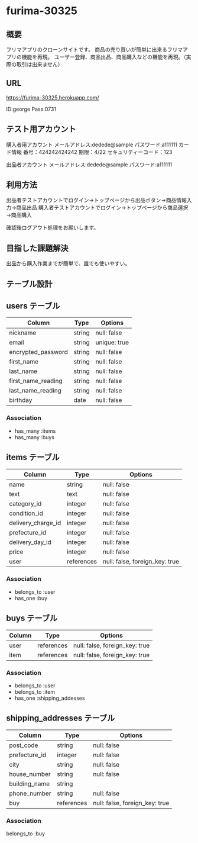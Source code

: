 # furima-30325

## 概要

フリマアプリのクローンサイトです。
商品の売り買いが簡単に出来るフリマアプリの機能を再現。
ユーザー登録、商品出品、商品購入などの機能を再現。（実際の取引は出来ません）

## URL

https://furima-30325.herokuapp.com/

ID:george
Pass:0731

## テスト用アカウント

購入者用アカウント
メールアドレス:dedede@sample
パスワード:a111111
カード情報
番号：424242424242
期限：4/22
セキュリティーコード：123

出品者アカウント
メールアドレス:dedede@sample
パスワード:a111111


## 利用方法

出品者テストアカウントでログイン→トップページから出品ボタン→商品情報入力→商品出品
購入者テストアカウントでログイン→トップページから商品選択→商品購入

確認後ログアウト処理をお願いします。

## 目指した課題解決

出品から購入作業までが簡単で、誰でも使いやすい。


## テーブル設計

## users テーブル

| Column   | Type   | Options     |
| -------- | ------ | ----------- |
| nickname           | string | null: false |
| email              | string | unique: true |
| encrypted_password | string | null: false |
| first_name         | string | null: false |
| last_name          | string | null: false |
| first_name_reading | string | null: false |
| last_name_reading  | string | null: false |
| birthday           | date | null: false |

### Association
- has_many :items
- has_many :buys



## items テーブル

| Column | Type   | Options     |
| ------ | ------ | ----------- |
| name               | string | null: false |
| text               | text   | null: false |
| category_id        | integer | null: false |
| condition_id       | integer | null: false |
| delivery_charge_id | integer | null: false |
| prefecture_id      | integer | null: false  |
| delivery_day_id    | integer | null: false |
| price              | integer | null: false |
| user               | references | null: false, foreign_key: true |

### Association
- belongs_to :user
- has_one :buy

## buys テーブル

| Column | Type       |Options                         |
| ------ | ---------- |------------------------------  |
| user   | references | null: false, foreign_key: true |
| item   | references | null: false, foreign_key: true |


### Association
- belongs_to :user
- belongs_to :item
- has_one :shipping_addesses

## shipping_addresses テーブル

| Column  | Type       | Options                        |
| ------- | ---------- | ------------------------------ |
| post_code     | string     | null: false  |
| prefecture_id | integer    | null: false  |
| city          | string     | null: false  |
| house_number  | string     | null: false  |
| building_name | string     |  |
| phone_number  | string     |  null: false  |
| buy           | references | null: false, foreign_key: true |

### Association

belongs_to :buy
